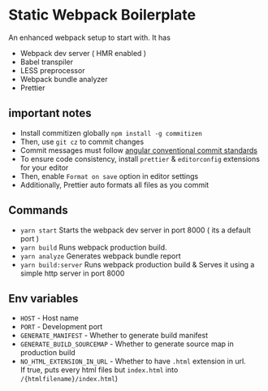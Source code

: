# Static Webpack Boilerplate

An enhanced webpack setup to start with. It has

- Webpack dev server ( HMR enabled )
- Babel transpiler
- LESS preprocessor
- Webpack bundle analyzer
- Prettier

## important notes

- Install commitizen globally `npm install -g commitizen`
- Then, use `git cz` to commit changes
- Commit messages must follow [angular conventional commit
  standards](https://github.com/conventional-changelog/commitlint)
- To ensure code consistency, install `prettier` & `editorconfig` extensions for your editor
- Then, enable `Format on save` option in editor settings
- Additionally, Prettier auto formats all files as you commit

## Commands

- `yarn start` Starts the webpack dev server in port 8000 ( its a default port )
- `yarn build` Runs webpack production build.
- `yarn analyze` Generates webpack bundle report
- `yarn build:server` Runs webpack production build & Serves it using a simple http server in port 8000

## Env variables

- `HOST` - Host name
- `PORT` - Development port
- `GENERATE_MANIFEST` - Whether to generate build manifest
- `GENERATE_BUILD_SOURCEMAP` - Whether to generate source map in production build
- `NO_HTML_EXTENSION_IN_URL` - Whether to have `.html` extension in url.\
  If true, puts every html files but `index.html` into `/{htmlfilename}/index.html`)
